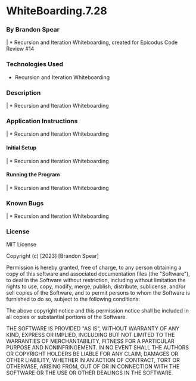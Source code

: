 # WhiteBoarding.7.28

### By Brandon Spear

| * Recursion and Iteration Whiteboarding, created for Epicodus Code Review #14

### Technologies Used
  * Recursion and Iteration Whiteboarding

### Description
| * Recursion and Iteration Whiteboarding

### Application Instructions
| * Recursion and Iteration Whiteboarding

#### Initial Setup 
| * Recursion and Iteration Whiteboarding

#### Running the Program
| * Recursion and Iteration Whiteboarding

### Known Bugs
| * Recursion and Iteration Whiteboarding
  
### License
MIT License

Copyright (c) [2023] [Brandon Spear]

Permission is hereby granted, free of charge, to any person obtaining a copy
of this software and associated documentation files (the "Software"), to deal
in the Software without restriction, including without limitation the rights
to use, copy, modify, merge, publish, distribute, sublicense, and/or sell
copies of the Software, and to permit persons to whom the Software is
furnished to do so, subject to the following conditions:

The above copyright notice and this permission notice shall be included in all
copies or substantial portions of the Software.

THE SOFTWARE IS PROVIDED "AS IS", WITHOUT WARRANTY OF ANY KIND, EXPRESS OR
IMPLIED, INCLUDING BUT NOT LIMITED TO THE WARRANTIES OF MERCHANTABILITY,
FITNESS FOR A PARTICULAR PURPOSE AND NONINFRINGEMENT. IN NO EVENT SHALL THE
AUTHORS OR COPYRIGHT HOLDERS BE LIABLE FOR ANY CLAIM, DAMAGES OR OTHER
LIABILITY, WHETHER IN AN ACTION OF CONTRACT, TORT OR OTHERWISE, ARISING FROM,
OUT OF OR IN CONNECTION WITH THE SOFTWARE OR THE USE OR OTHER DEALINGS IN THE
SOFTWARE.